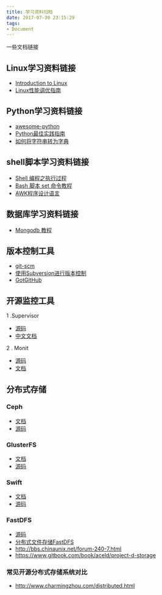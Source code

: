 ```yaml
---
title: 学习资料归档
date: 2017-07-30 23:15:29
tags:
- Document
---
```


一些文档链接

## Linux学习资料链接

* [Introduction to Linux](http://tille.garrels.be/training/tldp/)
* [Linux性能调优指南](https://www.gitbook.com/book/lihz1990/transoflptg/details)

## Python学习资料链接

* [awesome-python](https://awesome-python.com/)
* [Python最佳实践指南](http://pythonguidecn.readthedocs.io/zh/latest/index.html)
* [如何将字符串转为字典](http://funhacks.net/2016/04/24/python_将字符串转为字典/)

## shell脚本学习资料链接

* [Shell 编程之执行过程](https://linuxtoy.org/archives/shell-programming-execute.html)
* [Bash 脚本 set 命令教程](http://www.ruanyifeng.com/blog/2017/11/bash-set.html)
* [AWK程序设计语言](http://awk.readthedocs.io/en/latest/index.html)

## 数据库学习资料链接

* [Mongodb 教程](http://wiki.jikexueyuan.com/project/mongodb/)

## 版本控制工具

* [git-scm](https://git-scm.com/book/zh/v2)
* [使用Subversion进行版本控制](http://svndoc.iusesvn.com/svnbook/1.1/index.html)
* [GotGitHub](http://www.worldhello.net/gotgithub/index.html)

## 开源监控工具

1 .Supervisor

* [源码](https://github.com/Supervisor/supervisor)
* [中文文档](https://www.rddoc.com/doc/Supervisor/3.3.1/zh/)

2 . Monit

* [源码](https://github.com/arnaudsj/monit)
* [文档](https://mmonit.com/monit/documentation/monit.html)

## 分布式存储

### Ceph

* [文档](http://docs.ceph.com/docs/master/architecture/)
* [源码](https://github.com/ceph/ceph)

### GlusterFS

* [文档](http://docs.gluster.org/en/latest/)
* [源码](https://github.com/gluster/glusterfs)

### Swift

* [文档](https://docs.openstack.org/swift/latest/)
* [源码](https://github.com/openstack/swift)

### FastDFS

* [源码](https://github.com/happyfish100/fastdfs)
* [分布式文件存储FastDFS](http://blog.csdn.net/xingjiarong/article/category/6077032)
* http://bbs.chinaunix.net/forum-240-7.html
* https://www.gitbook.com/book/aceld/project-d-storage

### 常见开源分布式存储系统对比

* http://www.charmingzhou.com/distributed.html